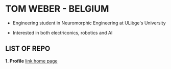 # TOM WEBER - BELGIUM

- Engineering student in Neuromorphic Engineering at ULiège's University

- Interested in both electriconics, robotics and AI

## LIST OF REPO

**1. Profile** [link home page](https://github.com/webertom6)

<!---
webertom6/webertom6 is a ✨ special ✨ repository because its `README.md` (this file) appears on your GitHub profile.
You can click the Preview link to take a look at your changes.
--->
